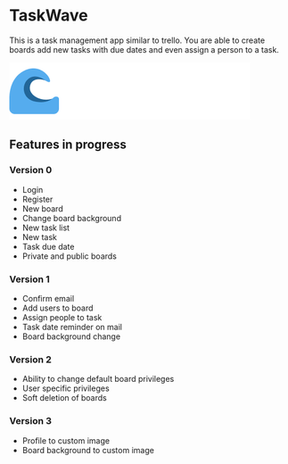 # TaskWave
This is a task management app similar to trello. You are able to create boards add new tasks with due dates and even assign a person to a task.

![Logo of TaskWave](https://github.com/FarouqJalabi/TaskWave/blob/5ffaedb26d61b153837fe1ba19726212c602eb9c/public/Logo.png?raw=true)

## Features in progress

### Version 0
- Login
- Register
- New board
- Change board background
- New task list
- New task
- Task due date
- Private and public boards

### Version 1
- Confirm email
- Add users to board
- Assign people to task
- Task date reminder on mail
- Board background change

### Version 2
- Ability to change default board privileges
- User specific privileges
- Soft deletion of boards
 
### Version 3
- Profile to custom image
- Board background to custom image